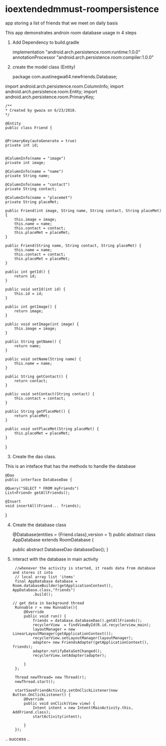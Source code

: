 # ioextendedmmust-roompersistence
app storing a list of friends that we meet on daily basis

This app demonstrates androin room database usage in 4 steps

1. Add Dependency to build.gradle

   implementation "android.arch.persistence.room:runtime:1.0.0"
   annotationProcessor "android.arch.persistence.room:compiler:1.0.0"
   
2. create the model class (Entity)

    package com.austinegwa64.newfriends.Database;

  import android.arch.persistence.room.ColumnInfo;
  import android.arch.persistence.room.Entity;
  import android.arch.persistence.room.PrimaryKey;

    /**
    * Created by gwaza on 6/23/2018.
    */

    @Entity
    public class Friend {


    @PrimaryKey(autoGenerate = true)
    private int id;


    @ColumnInfo(name = "image")
    private int image;

    @ColumnInfo(name = "name")
    private String name;

    @ColumnInfo(name = "contact")
    private String contact;

    @ColumnInfo(name = "placemet")
    private String placeMet;

    public Friend(int image, String name, String contact, String placeMet) {
        this.image = image;
        this.name = name;
        this.contact = contact;
        this.placeMet = placeMet;
    }

    public Friend(String name, String contact, String placeMet) {
        this.name = name;
        this.contact = contact;
        this.placeMet = placeMet;
    }

    public int getId() {
        return id;
    }

    public void setId(int id) {
        this.id = id;
    }

    public int getImage() {
        return image;
    }

    public void setImage(int image) {
        this.image = image;
    }

    public String getName() {
        return name;
    }

    public void setName(String name) {
        this.name = name;
    }

    public String getContact() {
        return contact;
    }

    public void setContact(String contact) {
        this.contact = contact;
    }

    public String getPlaceMet() {
        return placeMet;
    }

    public void setPlaceMet(String placeMet) {
        this.placeMet = placeMet;
    }
}

3. Create the dao class.

This is an inteface that has the methods to handle the database

    @Dao
    public interface DatabaseDao {

    @Query("SELECT * FROM myFriends")
    List<Friend> getAllFriends();

    @Insert
    void insertAll(Friend... friends);

}

4. Create the database class

    @Database(entities = {Friend.class},version = 1)
public abstract class AppDatabase extends RoomDatabase {

    public abstract DatabaseDao databaseDao();
}


5. interact with the database in main activity

        //whenever the activity is started, it reads data from database and stores it into
        // local array list 'items'
        final AppDatabase database = Room.databaseBuilder(getApplicationContext(), AppDatabase.class,"friends")
                .build();

       // get data in background thread
        Runnable r = new Runnable(){
            @Override
            public void run() {
                friends = database.databaseDao().getAllFriends();
                recyclerView  = findViewById(R.id.recyclerview_main);
                layoutManager = new LinearLayoutManager(getApplicationContext());
                recyclerView.setLayoutManager(layoutManager);
                adapter= new FriendsAdapter(getApplicationContext(), friends);
                adapter.notifyDataSetChanged();
                recyclerView.setAdapter(adapter);

            }
        };

        Thread newThread= new Thread(r);
        newThread.start();

        startSaveFriendActivity.setOnClickListener(new Button.OnClickListener() {
            @Override
            public void onClick(View view) {
                Intent intent = new Intent(MainActivity.this, AddFriend.class);
                startActivity(intent);

            }
        });


.. success .. 

